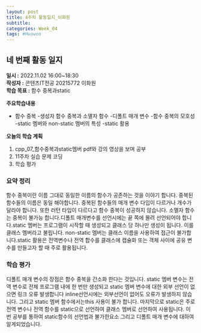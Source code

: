 ```yaml
---
layout: post
title: 4주차 활동일지_이화원
subtitle:
categories: Week_04
tags: #Hwawon
---
```

## 네 번째 활동 일지
**일시 :** 2022.11.02 16:00~18:30  
**작성자 :** 콘텐츠IT전공 20215772 이화원  
**학습 목표 :** 함수 중복과static 

**주요학습내용**
- 함수 중복
-생성자 함수 중복과 소멸자 함수
-디폴트 매개 변수
-함수 중복의 모호성
-static 멤버와 non-static 멤버의 특성
-static 활용

**오늘의 학습 계획**
1. cpp_07_함수중복과static멤버 pdf와 강의 영상을 보며 공부
2. 11주차 실습 문제 코딩  
3. 학습 평가

### 요약 정리
함수 중복이란 이름 그대로 동일한 이름의 함수가 공존하는 것을 이야기 합니다. 중복된 함수들의 이름은 동일 해야합니다. 중복된 함수들의 매개 변수 다입이 다르거나 개수가 달라야 합니다. 또한 러턴 타입이 다르다고 함수 중복이 성공하지 않습니다. 소멸자 함수는 중복이 불가능 합니다.디폴트 매개변수를 선언시에는 끝 쪽에 몰려 선언되어야 합니다.static 멤버는 프로그램이 시작할 때 생성되고 클래스 당 하나만 생성이 됩니다. 이를 클래스 멤버라고 불립니다. non-static 멤버는 클래스 이름을 사용하여 접근이 불가합니다.static 활용은 전역변수나 전역 합수를 클래스에 캡슐화 또는 객체 사이에 공유 변수를 만들고자 할 때  주로 활용됩니다.
### 학습 평가
디폴트 매개 변수의 장점은 함수 중복을 간소화 한다는 것입니다.  static 멤버 변수는 전역 변수로 전체 프로그램 내에 한 번만 생성되고 static 멤버 변수에 대한 외부 선언이 없으면 링크 오류 발생합니다 inline선언시에는 외부선언이 없어도 오류가 발생하지 않습니다. 그리고 static 멤버 함수에서는this 사용이 불가 합니다. 마지막으로 static은 주로 전역 변수나 전역 함수를 static으로 선언하여 클래스 멤버로 선언하여 사용됩니다. 이번 공부를 통하여 static함수의 선언법과 불가한요소 그리고 디폴트 매개 변수에 대하여 알게되었습니다. 
